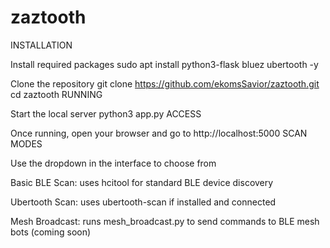 # zaztooth

INSTALLATION

Install required packages
sudo apt install python3-flask bluez ubertooth -y

Clone the repository
git clone https://github.com/ekomsSavior/zaztooth.git
cd zaztooth
RUNNING

Start the local server
python3 app.py
ACCESS

Once running, open your browser and go to
http://localhost:5000
SCAN MODES

Use the dropdown in the interface to choose from

Basic BLE Scan: uses hcitool for standard BLE device discovery

Ubertooth Scan: uses ubertooth-scan if installed and connected

Mesh Broadcast: runs mesh_broadcast.py to send commands to BLE mesh bots (coming soon)
